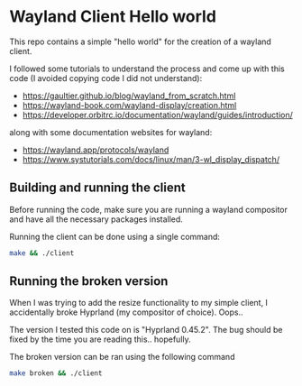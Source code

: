 # Wayland Client Hello world

This repo contains a simple "hello world" for the creation of a wayland client.

I followed some tutorials to understand the process and come up with this code (I avoided copying code I did not understand):
- https://gaultier.github.io/blog/wayland_from_scratch.html
- https://wayland-book.com/wayland-display/creation.html
- https://developer.orbitrc.io/documentation/wayland/guides/introduction/

along with some documentation websites for wayland:
- https://wayland.app/protocols/wayland
- https://www.systutorials.com/docs/linux/man/3-wl_display_dispatch/

## Building and running the client

Before running the code, make sure you are running a wayland compositor and have all the necessary packages installed.

Running the client can be done using a single command:
```bash
make && ./client
```


## Running the broken version

When I was trying to add the resize functionality to my simple client, I accidentally broke Hyprland (my compositor of choice). Oops..

The version I tested this code on is "Hyprland 0.45.2". The bug should be fixed by the time you are reading this.. hopefully.

The broken version can be ran using the following command

```bash
make broken && ./client
```
